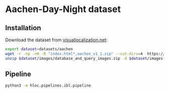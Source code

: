 # Aachen-Day-Night dataset

## Installation

Download the dataset from [visuallocalization.net](https://www.visuallocalization.net):
```bash
export dataset=datasets/aachen
wget -r -np -nH -R "index.html*,aachen_v1_1.zip" --cut-dirs=4  https://data.ciirc.cvut.cz/public/projects/2020VisualLocalization/Aachen-Day-Night/ -P $dataset
unzip $dataset/images/database_and_query_images.zip -d $dataset/images
```

## Pipeline

```bash
python3 -m hloc.pipelines.ibl.pipeline
```

